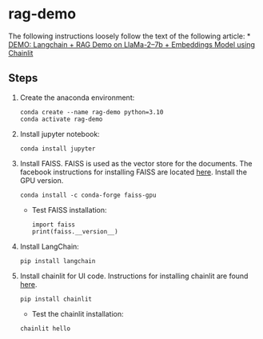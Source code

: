 # rag-demo

The following instructions loosely follow the text of the following article:
    * [DEMO: Langchain + RAG Demo on LlaMa-2–7b + Embeddings Model using Chainlit](https://medium.com/@madhur.prashant7/demo-langchain-rag-demo-on-llama-2-7b-embeddings-model-using-chainlit-559c10ce3fbf)
	
## Steps

1. Create the anaconda environment:
    ```
	conda create --name rag-demo python=3.10
	conda activate rag-demo
	```
1. Install jupyter notebook:
    ```
    conda install jupyter
    ```
1. Install FAISS. FAISS is used as the vector store for the documents. The
   facebook instructions for installing FAISS are located [here](https://github.com/facebookresearch/faiss/blob/main/INSTALL.md).
   Install the GPU version.
    ```
	conda install -c conda-forge faiss-gpu
    ```	
	* Test FAISS installation:
	    ```
		import faiss
		print(faiss.__version__)
		```
1. Install LangChain:
    ```
	pip install langchain
	```
1. Install chainlit for UI code. Instructions for installing chainlit are
   found [here](https://docs.chainlit.io/get-started/installation).
    ```
	pip install chainlit
	```
	* Test the chainlit installation:
	```
	chainlit hello
	```


